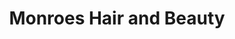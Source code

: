 ---
title: "Monroes Hair and Beauty"
url: /brighton-and-hove/monroes-hair-and-beauty/
shop: hairdresser
---